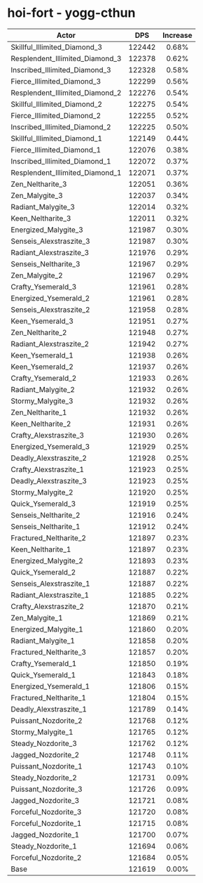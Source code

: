 # hoi-fort - yogg-cthun
| Actor | DPS | Increase |
|---|:---:|:---:|
|Skillful_Illimited_Diamond_3|122442|0.68%|
|Resplendent_Illimited_Diamond_3|122378|0.62%|
|Inscribed_Illimited_Diamond_3|122328|0.58%|
|Fierce_Illimited_Diamond_3|122299|0.56%|
|Resplendent_Illimited_Diamond_2|122276|0.54%|
|Skillful_Illimited_Diamond_2|122275|0.54%|
|Fierce_Illimited_Diamond_2|122255|0.52%|
|Inscribed_Illimited_Diamond_2|122225|0.50%|
|Skillful_Illimited_Diamond_1|122149|0.44%|
|Fierce_Illimited_Diamond_1|122076|0.38%|
|Inscribed_Illimited_Diamond_1|122072|0.37%|
|Resplendent_Illimited_Diamond_1|122071|0.37%|
|Zen_Neltharite_3|122051|0.36%|
|Zen_Malygite_3|122037|0.34%|
|Radiant_Malygite_3|122014|0.32%|
|Keen_Neltharite_3|122011|0.32%|
|Energized_Malygite_3|121987|0.30%|
|Senseis_Alexstraszite_3|121987|0.30%|
|Radiant_Alexstraszite_3|121976|0.29%|
|Senseis_Neltharite_3|121967|0.29%|
|Zen_Malygite_2|121967|0.29%|
|Crafty_Ysemerald_3|121961|0.28%|
|Energized_Ysemerald_2|121961|0.28%|
|Senseis_Alexstraszite_2|121958|0.28%|
|Keen_Ysemerald_3|121951|0.27%|
|Zen_Neltharite_2|121948|0.27%|
|Radiant_Alexstraszite_2|121942|0.27%|
|Keen_Ysemerald_1|121938|0.26%|
|Keen_Ysemerald_2|121937|0.26%|
|Crafty_Ysemerald_2|121933|0.26%|
|Radiant_Malygite_2|121932|0.26%|
|Stormy_Malygite_3|121932|0.26%|
|Zen_Neltharite_1|121932|0.26%|
|Keen_Neltharite_2|121931|0.26%|
|Crafty_Alexstraszite_3|121930|0.26%|
|Energized_Ysemerald_3|121929|0.25%|
|Deadly_Alexstraszite_2|121928|0.25%|
|Crafty_Alexstraszite_1|121923|0.25%|
|Deadly_Alexstraszite_3|121923|0.25%|
|Stormy_Malygite_2|121920|0.25%|
|Quick_Ysemerald_3|121919|0.25%|
|Senseis_Neltharite_2|121916|0.24%|
|Senseis_Neltharite_1|121912|0.24%|
|Fractured_Neltharite_2|121897|0.23%|
|Keen_Neltharite_1|121897|0.23%|
|Energized_Malygite_2|121893|0.23%|
|Quick_Ysemerald_2|121887|0.22%|
|Senseis_Alexstraszite_1|121887|0.22%|
|Radiant_Alexstraszite_1|121885|0.22%|
|Crafty_Alexstraszite_2|121870|0.21%|
|Zen_Malygite_1|121869|0.21%|
|Energized_Malygite_1|121860|0.20%|
|Radiant_Malygite_1|121858|0.20%|
|Fractured_Neltharite_3|121857|0.20%|
|Crafty_Ysemerald_1|121850|0.19%|
|Quick_Ysemerald_1|121843|0.18%|
|Energized_Ysemerald_1|121806|0.15%|
|Fractured_Neltharite_1|121804|0.15%|
|Deadly_Alexstraszite_1|121789|0.14%|
|Puissant_Nozdorite_2|121768|0.12%|
|Stormy_Malygite_1|121765|0.12%|
|Steady_Nozdorite_3|121762|0.12%|
|Jagged_Nozdorite_2|121748|0.11%|
|Puissant_Nozdorite_1|121743|0.10%|
|Steady_Nozdorite_2|121731|0.09%|
|Puissant_Nozdorite_3|121726|0.09%|
|Jagged_Nozdorite_3|121721|0.08%|
|Forceful_Nozdorite_3|121720|0.08%|
|Forceful_Nozdorite_1|121715|0.08%|
|Jagged_Nozdorite_1|121700|0.07%|
|Steady_Nozdorite_1|121694|0.06%|
|Forceful_Nozdorite_2|121684|0.05%|
|Base|121619|0.00%|
